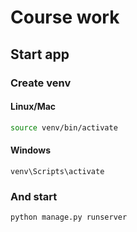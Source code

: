 # Course work

## Start app

### Create venv
#### Linux/Mac
```bash
source venv/bin/activate
```

#### Windows
```shell
venv\Scripts\activate
```

### And start
```bash
python manage.py runserver
```
